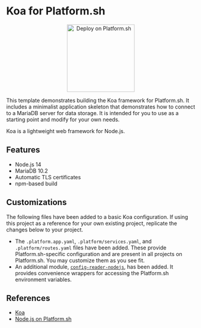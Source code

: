 # Koa for Platform.sh

<p align="center">
<a href="https://console.platform.sh/projects/create-project?template=https://raw.githubusercontent.com/platformsh/template-builder/master/templates/koa/.platform.template.yaml&utm_content=koa&utm_source=github&utm_medium=button&utm_campaign=deploy_on_platform">
    <img src="https://platform.sh/images/deploy/lg-blue.svg" alt="Deploy on Platform.sh" width="180px" />
</a>
</p>

This template demonstrates building the Koa framework for Platform.sh.  It includes a minimalist application skeleton that demonstrates how to connect to a MariaDB server for data storage.  It is intended for you to use as a starting point and modify for your own needs.

Koa is a lightweight web framework for Node.js.

## Features

* Node.js 14
* MariaDB 10.2
* Automatic TLS certificates
* npm-based build

## Customizations

The following files have been added to a basic Koa configuration.  If using this project as a reference for your own existing project, replicate the changes below to your project.

* The `.platform.app.yaml`, `.platform/services.yaml`, and `.platform/routes.yaml` files have been added.  These provide Platform.sh-specific configuration and are present in all projects on Platform.sh.  You may customize them as you see fit.
* An additional module, [`config-reader-nodejs`](https://github.com/platformsh/config-reader-nodejs), has been added.  It provides convenience wrappers for accessing the Platform.sh environment variables.

## References

* [Koa](https://koajs.com/)
* [Node.js on Platform.sh](https://docs.platform.sh/languages/nodejs.html)
